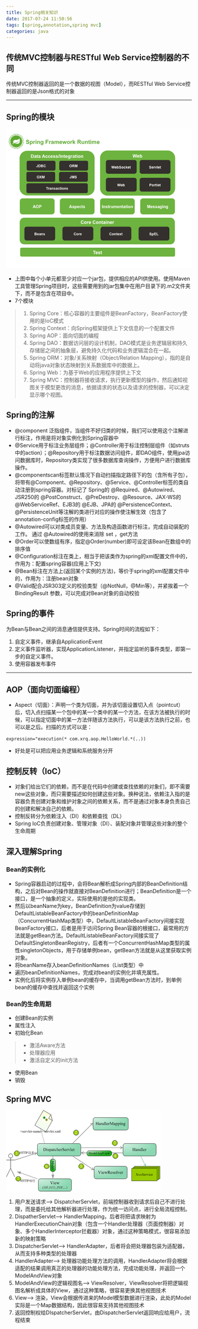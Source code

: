 ```yaml
---
title: Spring相关知识
date: 2017-07-24 11:50:56
tags: [spring,annotation,spring mvc]
categories: java
---
```


## 传统MVC控制器与RESTful Web Service控制器的不同
 传统MVC控制器返回的是一个数据的视图（Model），而RESTful Web Service控制器返回的是Json格式的对象

<!--more-->
---

## Spring的模块

![image](/img/spring-overview.png)

* 上图中每个小单元都至少对应一个jar包，提供相应的API供使用。使用Maven工具管理Spring项目时，这些需要用到的jar包集中在用户目录下的.m2文件夹下，而不是包含在项目中。
*  7个模块
> 1. Spring Core：核心容器的主要组件是BeanFactory，BeanFactory使用的是IoC模式
> 2. Spring Context：向Spring框架提供上下文信息的一个配置文件
> 3. Spring AOP：面向切面的编程
> 4. Spring DAO：数据访问层的设计机制，DAO模式是业务逻辑层和持久存储层之间的抽象层，避免持久化代码和业务逻辑混合在一起。
> 5. Spring ORM：对象/关系映射（Object/Relation Mapping），指的是自动将java对象状态映射到关系数据库中的数据上。
> 6. Spring Web：为基于Web的应用程序提供上下文
> 7. Spring MVC：控制器将接收请求，执行更新模型的操作，然后通知视图关于模型更改的消息，依据请求的状态以及请求的控制器，可以决定显示哪个视图。


## Spring的注解
* @component 泛指组件，当组件不好归类的时候，我们可以使用这个注解进行标注，作用是将对象实例化到Spring容器中
* @Service用于标注业务层组件；@Controller用于标注控制层组件（如struts中的action）；@Repository用于标注数据访问组件，即DAO组件，使用jpa访问数据库时，Repository类实现了很多数据库查询操作，方便用户进行数据库操作。
* @componentscan标签默认情况下自动扫描指定路径下的包（含所有子包），将带有@Component、@Repository、@Service、@Controller标签的类自动注册到spring容器。对标记了 Spring的 @Required、@Autowired、JSR250的 @PostConstruct、@PreDestroy、@Resource、JAX-WS的 @WebServiceRef、EJB3的 @EJB、JPA的 @PersistenceContext、@PersistenceUnit等注解的类进行对应的操作使注解生效（包含了annotation-config标签的作用）
* @Autowired可以对类成员变量、方法及构造函数进行标注，完成自动装配的工作。 通过 @Autowired的使用来消除 set ，get方法
* @Order可以使数组有序，指定@Order(number)即可设定该Bean在数组中的排序值
* @Configuration标注在类上，相当于把该类作为spring的xml配置文件中的<beans>，作用为：配置spring容器(应用上下文)
* @Bean标注在方法上(返回某个实例的方法)，等价于spring的xml配置文件中的<bean>，作用为：注册bean对象
* @Valid配合JSR303定义的校验类型（@NotNull，@Min等），并紧挨着一个BindingResult 参数，可以完成对Bean对象的自动校验

## Spring的事件
为Bean与Bean之间的消息通信提供支持。Spring时间的流程如下：
1. 自定义事件，继承自ApplicationEvent
2. 定义事件监听器，实现ApplicationListener，并指定监听的事件类型，即第一步的自定义事件。
3. 使用容器发布事件

---
## AOP（面向切面编程）
* Aspect（切面）：声明一个类为切面，并为该切面设置切入点（pointcut）后，切入点扫描某一个包中的某一个类中的某一个方法，在该方法被执行的时候，可以指定切面中的某一方法伴随该方法执行，可以是该方法执行之前，也可以是之后。扫描的方式可以是：
```
expression="execution(* com.xrq.aop.HelloWorld.*(..))
```
* 好处是可以把应用业务逻辑和系统服务分开

## 控制反转（IoC）
* 对象们给出它们的依赖，而不是在代码中创建或查找依赖的对象们，即不需要new这些对象，而只需要描述如何创建这些对象。换种说法，依赖注入指的是容器负责创建对象和维护对象之间的依赖关系，而不是通过对象本身负责自己的创建和解决自己的依赖。
* 控制反转分为依赖注入（DI）和依赖查找（DL）
* Spring IoC负责创建对象、管理对象（DI）、装配对象并管理这些对象的整个生命周期


## 深入理解Spring
### Bean的实例化
* Spring容器启动的过程中，会将Bean解析成Spring内部的BeanDefinition结构，之后对Bean的操作就直接对BeanDefinition进行；BeanDefinition是一个接口，是一个抽象的定义，实际使用的是他的实现类。
* 然后以beanName为key，BeanDefinition为value存储到DefaultListableBeanFactory中的beanDefinitionMap（ConcurrentHashMap类型）中，DefaultListableBeanFactory间接实现BeanFactory接口，后者是用于访问Spring Bean容器的根接口，最常用的方法就是getBean方法。DefaultListableBeanFactory间接实现了DefaultSingletonBeanRegistry，后者有一个ConcurrentHashMap类型的属性singletonObjects，用于存储单例bean，getBean方法就是从这里获取实例对象。
* 将beanName存入beanDefinitionNames（List类型）中
* 遍历beanDefinitionNames，完成对bean的实例化并填充属性。
* 实例化后将实例存入单例bean的缓存中，当调用getBean方法时，到单例bean的缓存中查找并返回这个实例

### Bean的生命周期
* 创建Bean的实例
* 属性注入
* 初始化Bean
> * 激活Aware方法
> * 处理器应用
> * 激活自定义的init方法
* 使用Bean
* 销毁

## Spring MVC
![image](/img/springmvc.png)
1. 用户发送请求--> DispatcherServlet，前端控制器收到请求后自己不进行处理，而是委托给其他解析器进行处理，作为统一访问点，进行全局流程控制。
2. DispatherServlet--> HandlerMapping，后者将把请求映射为HandlerExecutionChain对象（包含一个Handler处理器（页面控制器）对象、多个HandlerInterceptor拦截器）对象，通过这种策略模式，很容易添加新的映射策略
3. DispatcherServlet--> HandlerAdapter，后者将会把处理器包装为适配器，从而支持多种类型的处理器
4. HandlerAdapter--> 处理器功能处理方法的调用，HandlerAdapter将会根据适配的结果调用真正的处理器的功能处理方法，完成功能处理，并返回一个ModelAndView对象
5. ModelAndView的逻辑视图名--> ViewResolver，ViewResolver将把逻辑视图名解析成具体的View，通过这种策略，很容易更换其他视图技术
6. View--> 渲染，View会根据传进来的Model模型数据进行渲染，此处的Model实际是一个Map数据结构，因此很容易支持其他视图技术
7. 返回控制权给DIspatcherServlet，由DispatcherServlet返回响应给用户，流程结束